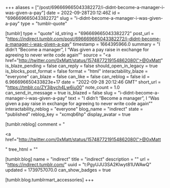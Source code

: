 +++
aliases = ["/post/696669665043382272/i-didnt-become-a-manager-i-was-given-a-pay"]
date = 2022-09-28T20:12:46Z
id = "696669665043382272"
slug = "i-didnt-become-a-manager-i-was-given-a-pay"
type = "tumblr-quote"

[tumblr]
type = "quote"
id_string = "696669665043382272"
post_url = "https://indirect.tumblr.com/post/696669665043382272/i-didnt-become-a-manager-i-was-given-a-pay"
timestamp = 1664395966.0
summary = "I didn’t “Become a manager”, I “Was given a pay raise in exchange for agreeing to never write code again”"
source = "<a href=\"http://twitter.com/0xMatt/status/1574877219154862080\">@0xMatt</a>"
is_blaze_pending = false
can_reply = false
should_open_in_legacy = true
is_blocks_post_format = false
format = "html"
interactability_blaze = "everyone"
can_blaze = false
can_like = false
can_reblog = false
id = 6.966696650433823e+17
date = "2022-09-28 20:12:46 GMT"
short_url = "https://tmblr.co/ZY3jbych4Lw6iu00"
note_count = 1.0
can_send_in_message = true
is_blazed = false
slug = "i-didnt-become-a-manager-i-was-given-a-pay"
text = "I didn&rsquo;t &ldquo;Become a manager&rdquo;, I &ldquo;Was given a pay raise in exchange for agreeing to never write code again&rdquo;"
interactability_reblog = "everyone"
blog_name = "indirect"
state = "published"
reblog_key = "xcmqb6hp"
display_avatar = true

[tumblr.reblog]
comment = "<p><a href=\"http://twitter.com/0xMatt/status/1574877219154862080\">@0xMatt</a></p>"
tree_html = ""

[tumblr.blog]
name = "indirect"
title = "indirect"
description = ""
url = "https://indirect.tumblr.com/"
uuid = "t:PgyUJU3SA2Klwyt81UWAwQ"
updated = 1739757070.0
can_show_badges = true

[tumblr.blog.tumblrmart_accessories]
+++
